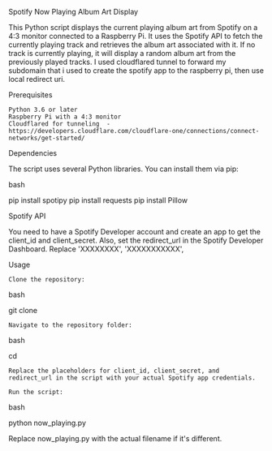 Spotify Now Playing Album Art Display

This Python script displays the current playing album art from Spotify on a 4:3 monitor connected to a Raspberry Pi. It uses the Spotify API to fetch the currently playing track and retrieves the album art associated with it. If no track is currently playing, it will display a random album art from the previously played tracks. I used cloudflared tunnel to forward my subdomain that i used to create the spotify app to the raspberry pi, then use local redirect uri.

Prerequisites

    Python 3.6 or later
    Raspberry Pi with a 4:3 monitor
    Cloudflared for tunneling  - https://developers.cloudflare.com/cloudflare-one/connections/connect-networks/get-started/
    
Dependencies

The script uses several Python libraries. You can install them via pip:

bash

pip install spotipy
pip install requests
pip install Pillow

Spotify API

You need to have a Spotify Developer account and create an app to get the client_id and client_secret. Also, set the redirect_url in the Spotify Developer Dashboard. Replace 'XXXXXXXX', 'XXXXXXXXXXX', 

Usage

    Clone the repository:

bash

git clone <repository-url>

    Navigate to the repository folder:

bash

cd <repository-folder>

    Replace the placeholders for client_id, client_secret, and redirect_url in the script with your actual Spotify app credentials.

    Run the script:

bash

python now_playing.py

Replace now_playing.py with the actual filename if it's different.
